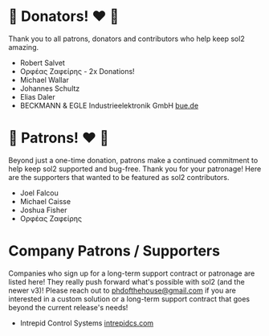 # 🎉 Donators! ♥ 🎉

Thank you to all patrons, donators and contributors who help keep sol2 amazing.

- Robert Salvet
- Ορφέας Ζαφείρης - 2x Donations!
- Michael Wallar
- Johannes Schultz
- Elias Daler
- BECKMANN & EGLE Industrieelektronik GmbH [bue.de](https://www.bue.de/)


# 🎉 Patrons! ♥ 🎉

Beyond just a one-time donation, patrons make a continued commitment to help keep sol2 supported and bug-free. Thank you for your patronage! Here are the supporters that wanted to be featured as sol2 contributors.

- Joel Falcou
- Michael Caisse
- Joshua Fisher
- Ορφέας Ζαφείρης


# Company Patrons / Supporters #

Companies who sign up for a long-term support contract or patronage are listed here! They really push forward what's possible with sol2 (and the newer v3)! Please reach out to phdofthehouse@gmail.com if you are interested in a custom solution or a long-term support contract that goes beyond the current release's needs!

- Intrepid Control Systems [intrepidcs.com](https://www.intrepidcs.com/)
